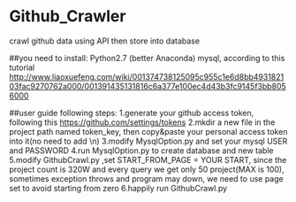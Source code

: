 # Github_Crawler
crawl github data using API then store into database

##you need to install:
Python2.7 (better Anaconda)
mysql, according to this tutorial
http://www.liaoxuefeng.com/wiki/001374738125095c955c1e6d8bb493182103fac9270762a000/001391435131816c6a377e100ec4d43b3fc9145f3bb8056000


##user guide
following steps:
1.generate your github access token, following this https://github.com/settings/tokens
2.mkdir a new file in the project path named token_key, then copy&paste your personal access token into it(no need to add \n)
3.modify MysqlOption.py and set your mysql USER and PASSWORD
4.run MysqlOption.py to create database and new table
5.modify GithubCrawl.py ,set START_FROM_PAGE = YOUR START, since the project count is 320W and
  every query we get only 50 project(MAX is 100), sometimes exception throws and program may down, we need to use page
  set to avoid starting from zero
6.happily run GithubCrawl.py


